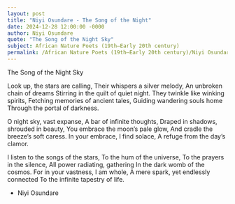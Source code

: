 ```yaml
---
layout: post
title: "Niyi Osundare - The Song of the Night"
date: 2024-12-28 12:00:00 -0000
author: Niyi Osundare
quote: "The Song of the Night Sky"
subject: African Nature Poets (19th–Early 20th century)
permalink: /African Nature Poets (19th–Early 20th century)/Niyi Osundare/Niyi Osundare - The Song of the Night
---
```


The Song of the Night Sky

Look up, the stars are calling,
Their whispers a silver melody,
An unbroken chain of dreams
Stirring in the quilt of quiet night.
They twinkle like winking spirits,
Fetching memories of ancient tales,
Guiding wandering souls home
Through the portal of darkness.

O night sky, vast expanse,
A bar of infinite thoughts,
Draped in shadows, shrouded in beauty,
You embrace the moon’s pale glow,
And cradle the breeze’s soft caress.
In your embrace, I find solace,
A refuge from the day’s clamor.

I listen to the songs of the stars,
To the hum of the universe,
To the prayers in the silence,
All power radiating, gathering
In the dark womb of the cosmos.
For in your vastness, I am whole,
A mere spark, yet endlessly connected
To the infinite tapestry of life.

- Niyi Osundare
